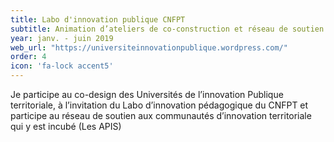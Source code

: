 ```yaml
---
title: Labo d'innovation publique CNFPT
subtitle: Animation d’ateliers de co-construction et réseau de soutien
year: janv. - juin 2019
web_url: "https://universiteinnovationpublique.wordpress.com/"
order: 4
icon: 'fa-lock accent5'
---
```


Je participe au co-design des Universités de l’innovation Publique territoriale, à l’invitation du Labo d’innovation pédagogique du CNFPT et participe au réseau de soutien aux communautés d’innovation territoriale qui y est incubé (Les APIS)
